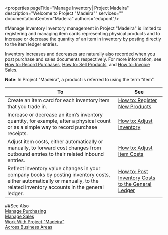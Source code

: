 <properties
                pageTitle="Manage Inventory| Project Madeira" 
                description="Welcome to Project "Madeira"" 
                services="" 
                documentationCenter="Madeira"
                authors="edupont"/>
                
#Manage Inventory
Inventory management in Project "Madeira" is limited to registering and managing item cards representing physical products and to increase or decrease the quantity of an item in inventory by posting directly to the item ledger entries. 

Inventory increases and decreases are naturally also recorded when you post purchase and sales documents respectively. For more information, see [How to: Record Purchases](purchasing-how-record-purchases.md), [How to: Sell Products](sales-how-sell-products.md), and [How to: Invoice Sales](sales-how-invoice-sale.md).  

**Note**: In Project "Madeira", a product is referred to using the term “item”.

|To |See |
|---|---|
|Create an item card for each inventory item that you trade in.|[How to: Register New Products](inventory-how-register-new-products.md)|
|Increase or decrease an item’s inventory quantity, for example, after a physical count or as a simple way to record purchase receipts.|[How to: Adjust Inventory](inventory-how-adjust-inventory.md)|
|Adjust item costs, either automatically or manually, to forward cost changes from outbound entries to their related inbound entries.|[How to: Adjust Item Costs](inventory-how-adjust-item-costs.md)|
|Reflect inventory value changes in your company books by posting inventory costs, either automatically or manually, to the related inventory accounts in the general ledger.|[How to: Post Inventory Costs to the General Ledger](inventory-how-post-inventory-cost-gl.md)|

##See Also  
[Manage Purchasing](purchasing-manage-purchasing.md)  
[Manage Sales](sales-manage-sales.md)  
[Work With Project "Madeira"](ui-work-product.md)  
[Across Business Areas](ui-across-business-areas.md)